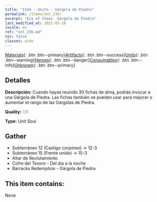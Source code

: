 ```yaml
---
title: "Item - Units - Gárgola de Piedra"
permalink: /Items/unt_236/
excerpt: "Era of Chaos  Gárgola de Piedra"
last_modified_at: 2021-03-18
locale: es
ref: "unt_236.md"
toc: false
classes: wide
---
```

 [Materials](/es/Items/){: .btn .btn--primary}[Artifacts](/es/Items/Artifacts/){: .btn .btn--success}[Units](/es/Items/Units/){: .btn .btn--warning}[Heroes](/es/Items/Heroes/){: .btn .btn--danger}[Consumables](/es/Items/Consumables/){: .btn .btn--info}[Unknown](/es/Items/Unknown/){: .btn .btn--primary}

## Detalles
 **Descripción:** Cuando hayas reunido 30 fichas de alma, podrás invocar a una Gárgola de Piedra. Las fichas también se pueden usar para mejorar o aumentar el rango de las Gárgolas de Piedra.

 **Quality:** <span style="color: #DA70D6">OK</span>

 **Type:** Unit Soul

## Gather

*    Subterráneo 12 (Castigo corpóreo) -> 12-3 
*    Subterráneo 15 (Frente unido) -> 15-3 
*    Altar de Reclutamiento 
*    Cofre del Tesoro - Del día a la noche 
*    Barracks Redemption - Gárgola de Piedra 

## This item contains:

  None

